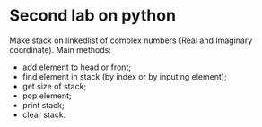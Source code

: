 # Second lab on python

Make stack on linkedlist of complex numbers (Real and Imaginary coordinate).
Main methods:
- add element to head or front;
- find element in stack (by index or by inputing element);
- get size of stack;
- pop element;
- print stack;
- clear stack.